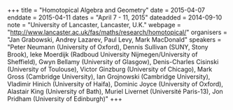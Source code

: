 +++
title = "Homotopical Algebra and Geometry"
date = 2015-04-07
enddate = 2015-04-11
dates = "April 7 - 11, 2015"
dateadded = 2014-09-10
note = "University of Lancaster, Lancaster, U.K."
webpage = "http://www.lancaster.ac.uk/fas/maths/research/homotopical/"
organisers = "Jan Grabowski, Andrey Lazarev, Paul Levy, Mark MacDonald"
speakers = "Peter Neumann (University of Oxford), Dennis Sullivan (SUNY, Stony Brook), Ieke Moerdijk (Radboud University Nijmegen/University of Sheffield), Gwyn Bellamy (University of Glasgow), Denis-Charles Cisinski (University of Toulouse), Victor Ginzburg (University of Chicago), Mark Gross (Cambridge University), Ian Grojnowski (Cambridge University), Vladimir Hinich (University of Haifa), Dominic Joyce (University of Oxford), Alastair King (University of Bath), Muriel Livernet (Université Paris-13), Jon Pridham (University of Edinburgh)"
+++
